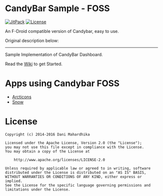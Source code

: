 # CandyBar Sample - FOSS
[![JitPack](https://img.shields.io/jitpack/v/github/zixpo/candybar?color=4c1&label=JitPack&style=flat-square)](https://jitpack.io/#donnnno/candybar-foss)
[![License](https://img.shields.io/github/license/zixpo/candybar?style=flat-square)](/LICENSE)

An F-Droid compatible version of Candybar, easy to use.

Original description below:

<hr>

Sample Implementation of CandyBar Dashboard.

Read the [Wiki](https://github.com/zixpo/candybar-sample/wiki) to get Started.

# Apps using Candybar FOSS

- [Arcticons](https://github.com/Donnnno/Arcticons)
- [Snow](https://github.com/baitmooth/snow)

# License
```
Copyright (c) 2014-2016 Dani Mahardhika

Licensed under the Apache License, Version 2.0 (the "License");
you may not use this file except in compliance with the License.
You may obtain a copy of the License at

    http://www.apache.org/licenses/LICENSE-2.0

Unless required by applicable law or agreed to in writing, software
distributed under the License is distributed on an "AS IS" BASIS,
WITHOUT WARRANTIES OR CONDITIONS OF ANY KIND, either express or implied.
See the License for the specific language governing permissions and
limitations under the License.
```
